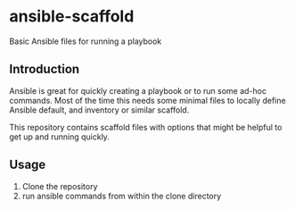 # ansible-scaffold
Basic Ansible files for running a playbook

## Introduction

Ansible is great for quickly creating a playbook or to run some ad-hoc commands.
Most of the time this needs some minimal files to locally define Ansible default,
 and inventory or similar scaffold.

This repository contains scaffold files with options that might be helpful to
get up and running quickly.

## Usage

1. Clone the repository
2. run ansible commands from within the clone directory
